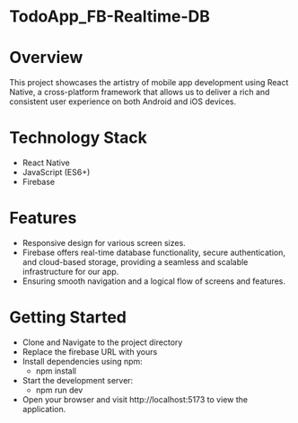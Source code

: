 # TodoApp_FB-Realtime-DB

# Overview
This project showcases the artistry of mobile app development using React Native, a cross-platform framework that allows us to deliver a rich and consistent user experience on both Android and iOS devices.

# Technology Stack
 - React Native
 - JavaScript (ES6+)
 - Firebase

# Features
 - Responsive design for various screen sizes.
 - Firebase offers real-time database functionality, secure authentication, and cloud-based storage, providing a seamless and scalable infrastructure for our app.
 - Ensuring smooth navigation and a logical flow of screens and features.

# Getting Started
 - Clone and Navigate to the project directory
 - Replace the firebase URL with yours
 - Install dependencies using npm:
    - npm install
 - Start the development server:
    - npm run dev
 - Open your browser and visit http://localhost:5173 to view the application.

